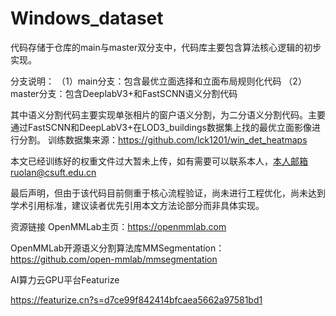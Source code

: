 # Windows_dataset
代码存储于仓库的main与master双分支中，代码库主要包含算法核心逻辑的初步实现。

分支说明：
（1）main分支：包含最优立面选择和立面布局规则化代码
（2）master分支：包含DeeplabV3+和FastSCNN语义分割代码

其中语义分割代码主要实现单张相片的窗户语义分割，为二分语义分割代码。主要通过FastSCNN和DeepLabV3+在LOD3_buildings数据集上找的最优立面影像进行分割。
训练数据集来源：https://github.com/lck1201/win_det_heatmaps

本文已经训练好的权重文件过大暂未上传，如有需要可以联系本人，本人邮箱ruolan@csuft.edu.cn

最后声明，但由于该代码目前侧重于核心流程验证，尚未进行工程优化，尚未达到学术引用标准，建议读者优先引用本文方法论部分而非具体实现。

资源链接
OpenMMLab主页：https://openmmlab.com

OpenMMLab开源语义分割算法库MMSegmentation：https://github.com/open-mmlab/mmsegmentation

AI算力云GPU平台Featurize

https://featurize.cn?s=d7ce99f842414bfcaea5662a97581bd1
